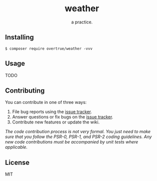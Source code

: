 <h1 align="center"> weather </h1>

<p align="center"> a practice.</p>


## Installing

```shell
$ composer require overtrue/weather -vvv
```

## Usage

TODO

## Contributing

You can contribute in one of three ways:

1. File bug reports using the [issue tracker](https://github.com/overtrue/weather/issues).
2. Answer questions or fix bugs on the [issue tracker](https://github.com/overtrue/weather/issues).
3. Contribute new features or update the wiki.

_The code contribution process is not very formal. You just need to make sure that you follow the PSR-0, PSR-1, and PSR-2 coding guidelines. Any new code contributions must be accompanied by unit tests where applicable._

## License

MIT
